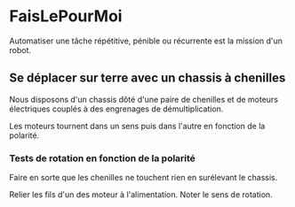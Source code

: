 # FaisLePourMoi

Automatiser une tâche répétitive, pénible ou récurrente est la mission d'un robot.

## Se déplacer sur terre avec un  chassis à chenilles

Nous disposons d'un chassis dôté d'une paire de chenilles et de moteurs électriques
couplés à des engrenages de démultiplication.

Les moteurs tournent dans un sens puis dans l'autre en fonction de la polarité.

### Tests de rotation en fonction de la polarité

Faire en sorte que les chenilles ne touchent rien en surélevant le chassis.

 Relier les fils d'un des moteur à l'alimentation.
 Noter le sens de rotation.
 


